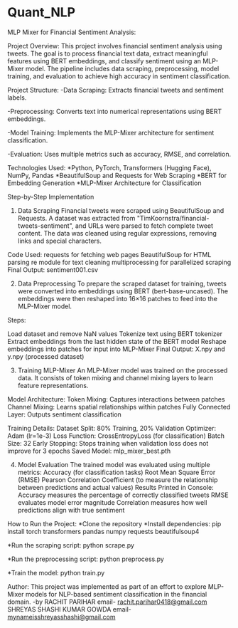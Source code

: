 # Quant_NLP
MLP Mixer for Financial Sentiment Analysis:

Project Overview:
This project involves financial sentiment analysis using tweets. The goal is to process financial text data, extract meaningful features using BERT embeddings, and classify sentiment using an MLP-Mixer model. The pipeline includes data scraping, preprocessing, model training, and evaluation to achieve high accuracy in sentiment classification.

Project Structure:
-Data Scraping: Extracts financial tweets and sentiment labels.

-Preprocessing: Converts text into numerical representations using BERT embeddings.

-Model Training: Implements the MLP-Mixer architecture for sentiment classification.

-Evaluation: Uses multiple metrics such as accuracy, RMSE, and correlation.

Technologies Used:
*Python, PyTorch, Transformers (Hugging Face), NumPy, Pandas
*BeautifulSoup and Requests for Web Scraping
*BERT for Embedding Generation
*MLP-Mixer Architecture for Classification

Step-by-Step Implementation

1. Data Scraping
Financial tweets were scraped using BeautifulSoup and Requests. A dataset was extracted from "TimKoornstra/financial-tweets-sentiment", and URLs were parsed to fetch complete tweet content. The data was cleaned using regular expressions, removing links and special characters.

Code Used:
requests for fetching web pages
BeautifulSoup for HTML parsing
re module for text cleaning
multiprocessing for parallelized scraping
Final Output: sentiment001.csv

2. Data Preprocessing
To prepare the scraped dataset for training, tweets were converted into embeddings using BERT (bert-base-uncased). The embeddings were then reshaped into 16×16 patches to feed into the MLP-Mixer model.

Steps:

Load dataset and remove NaN values
Tokenize text using BERT tokenizer
Extract embeddings from the last hidden state of the BERT model
Reshape embeddings into patches for input into MLP-Mixer
Final Output: X.npy and y.npy (processed dataset)

3. Training MLP-Mixer
An MLP-Mixer model was trained on the processed data. It consists of token mixing and channel mixing layers to learn feature representations.

Model Architecture:
Token Mixing: Captures interactions between patches
Channel Mixing: Learns spatial relationships within patches
Fully Connected Layer: Outputs sentiment classification

Training Details:
Dataset Split: 80% Training, 20% Validation
Optimizer: Adam (lr=1e-3)
Loss Function: CrossEntropyLoss (for classification)
Batch Size: 32
Early Stopping: Stops training when validation loss does not improve for 3 epochs
Saved Model: mlp_mixer_best.pth

4. Model Evaluation
The trained model was evaluated using multiple metrics:
Accuracy (for classification tasks)
Root Mean Square Error (RMSE)
Pearson Correlation Coefficient (to measure the relationship between predictions and actual values)
Results Printed in Console:
Accuracy measures the percentage of correctly classified tweets
RMSE evaluates model error magnitude
Correlation measures how well predictions align with true sentiment

How to Run the Project:
*Clone the repository
*Install dependencies:
  pip install torch transformers pandas numpy requests beautifulsoup4

*Run the scraping script:
  python scrape.py 

*Run the preprocessing script:
  python preprocess.py  

*Train the model:
  python train.py  
  
Author:
This project was implemented as part of an effort to explore MLP-Mixer models for NLP-based sentiment classification in the financial domain.
-by RACHIT PARIHAR              email- rachit.parihar0418@gmail.com
    SHREYAS SHASHI KUMAR GOWDA  email- mynameisshreyasshashi@gmail.com



